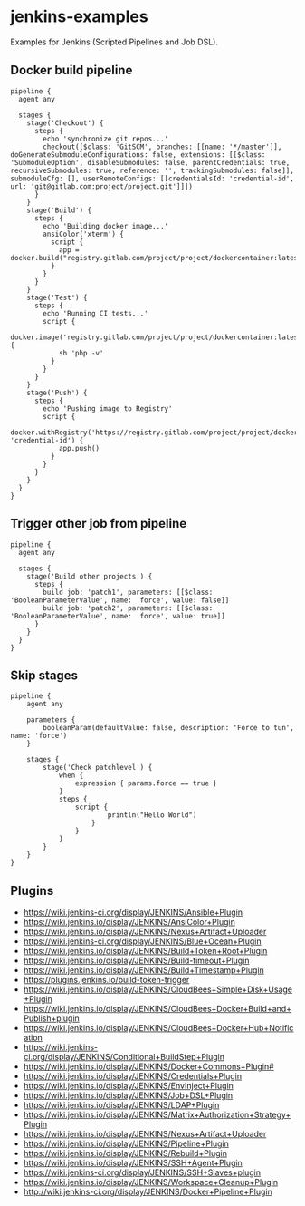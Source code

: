 # jenkins-examples

Examples for Jenkins (Scripted Pipelines and Job DSL).

## Docker build pipeline

```
pipeline {
  agent any

  stages {
    stage('Checkout') {
      steps {
        echo 'synchronize git repos...'
        checkout([$class: 'GitSCM', branches: [[name: '*/master']], doGenerateSubmoduleConfigurations: false, extensions: [[$class: 'SubmoduleOption', disableSubmodules: false, parentCredentials: true, recursiveSubmodules: true, reference: '', trackingSubmodules: false]], submoduleCfg: [], userRemoteConfigs: [[credentialsId: 'credential-id', url: 'git@gitlab.com:project/project.git']]])
      }
    }
    stage('Build') {
      steps {
        echo 'Building docker image...'
        ansiColor('xterm') {
          script {
            app = docker.build("registry.gitlab.com/project/project/dockercontainer:latest")
          }
        }
      }
    }
    stage('Test') {
      steps {
        echo 'Running CI tests...'
        script {
          docker.image('registry.gitlab.com/project/project/dockercontainer:latest').inside {
            sh 'php -v'
          }
        }
      }
    }
    stage('Push') {
      steps {
        echo 'Pushing image to Registry'
        script {
          docker.withRegistry('https://registry.gitlab.com/project/project/dockercontainer:latest', 'credential-id') {
            app.push()
          }
        }
      }
    }
  }
}
```

## Trigger other job from pipeline

```
pipeline {
  agent any
  
  stages {
    stage('Build other projects') {
      steps {
        build job: 'patch1', parameters: [[$class: 'BooleanParameterValue', name: 'force', value: false]]
        build job: 'patch2', parameters: [[$class: 'BooleanParameterValue', name: 'force', value: true]]
      }
    }
  }
}

```

## Skip stages

```
pipeline {
    agent any
    
    parameters {
        booleanParam(defaultValue: false, description: 'Force to tun', name: 'force')
    }
    
    stages {
        stage('Check patchlevel') {
		    when {
			    expression { params.force == true }
			}
            steps {
                script {
                        println("Hello World")
                    }
                }
            }
        }
    }
}
```

## Plugins

- https://wiki.jenkins-ci.org/display/JENKINS/Ansible+Plugin
- https://wiki.jenkins.io/display/JENKINS/AnsiColor+Plugin
- https://wiki.jenkins.io/display/JENKINS/Nexus+Artifact+Uploader
- https://wiki.jenkins-ci.org/display/JENKINS/Blue+Ocean+Plugin
- https://wiki.jenkins.io/display/JENKINS/Build+Token+Root+Plugin
- https://wiki.jenkins.io/display/JENKINS/Build-timeout+Plugin
- https://wiki.jenkins.io/display/JENKINS/Build+Timestamp+Plugin
- https://plugins.jenkins.io/build-token-trigger
- https://wiki.jenkins.io/display/JENKINS/CloudBees+Simple+Disk+Usage+Plugin
- https://wiki.jenkins.io/display/JENKINS/CloudBees+Docker+Build+and+Publish+plugin
- https://wiki.jenkins.io/display/JENKINS/CloudBees+Docker+Hub+Notification
- https://wiki.jenkins-ci.org/display/JENKINS/Conditional+BuildStep+Plugin
- https://wiki.jenkins.io/display/JENKINS/Docker+Commons+Plugin#
- https://wiki.jenkins.io/display/JENKINS/Credentials+Plugin
- https://wiki.jenkins.io/display/JENKINS/EnvInject+Plugin
- https://wiki.jenkins.io/display/JENKINS/Job+DSL+Plugin
- https://wiki.jenkins.io/display/JENKINS/LDAP+Plugin
- https://wiki.jenkins.io/display/JENKINS/Matrix+Authorization+Strategy+Plugin
- https://wiki.jenkins.io/display/JENKINS/Nexus+Artifact+Uploader
- https://wiki.jenkins.io/display/JENKINS/Pipeline+Plugin
- https://wiki.jenkins.io/display/JENKINS/Rebuild+Plugin
- https://wiki.jenkins.io/display/JENKINS/SSH+Agent+Plugin
- https://wiki.jenkins-ci.org/display/JENKINS/SSH+Slaves+plugin
- https://wiki.jenkins.io/display/JENKINS/Workspace+Cleanup+Plugin
- http://wiki.jenkins-ci.org/display/JENKINS/Docker+Pipeline+Plugin
